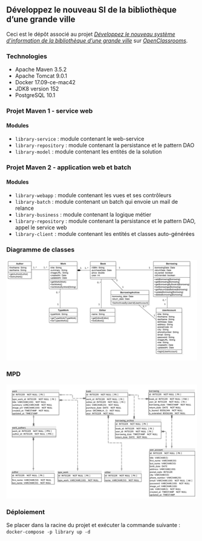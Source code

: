 ## Développez le nouveau SI de la bibliothèque d’une grande ville

Ceci est le dépôt associé au projet [_Développez le nouveau système d’information de la bibliothèque d’une grande ville_](https://openclassrooms.com/projects/developpez-le-nouveau-systeme-d-information-de-la-bibliotheque-d-une-grande-ville)
sur [_OpenClassrooms_](https://www.openclassrooms.com).


### Technologies

- Apache Maven 3.5.2
- Apache Tomcat 9.0.1
- Docker 17.09-ce-mac42
- JDK8 version 152
- PostgreSQL 10.1


### Projet Maven 1 - service web

#### Modules

- `library-service` : module contenant le web-service
- `library-repository` : module contenant la persistance et le pattern DAO
- `library-model` : module contenant les entités de la solution


### Projet Maven 2 - application web et batch

#### Modules

- `library-webapp` : module contenant les vues et ses contrôleurs
- `library-batch` : module contenant un batch qui envoie un mail de relance
- `library-business` : module contenant la logique métier
- `library-repository` : module contenant la persistance et le pattern DAO, appel le service web
- `library-client` : module contenant les entités et classes auto-générées


### Diagramme de classes
![](images/class_diagram-v3.png?raw=true)


### MPD
![](images/mpd_library-v3.png?raw=true)


### Déploiement

Se placer dans la racine du projet et exécuter la commande suivante :
`docker-compose -p library up -d`

